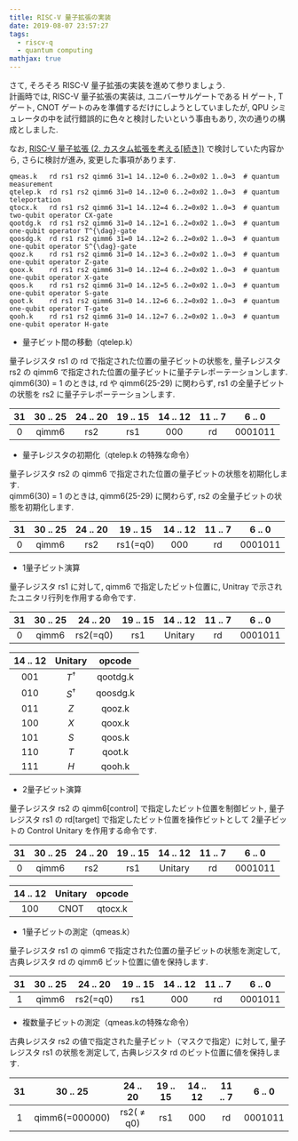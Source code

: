 ```yaml
---
title: RISC-V 量子拡張の実装
date: 2019-08-07 23:57:27
tags:
  - riscv-q
  - quantum computing
mathjax: true
---
```


<!-- md about-riscv-q.md -->

さて, そろそろ RISC-V 量子拡張の実装を進めて参りましょう.  
計画時では, RISC-V 量子拡張の実装は, ユニバーサルゲートである H ゲート, T ゲート, CNOT ゲートのみを準備するだけにしようとしていましたが, 
QPU シミュレータの中を試行錯誤的に色々と検討したいという事由もあり, 次の通りの構成としました.  

なお, [RISC-V 量子拡張 (2. カスタム拡張を考える[続き])](20190721-01-riscv-q.md) で検討していた内容から, さらに検討が進み, 変更した事項があります. 

```
qmeas.k   rd rs1 rs2 qimm6 31=1 14..12=0 6..2=0x02 1..0=3  # quantum measurement
qtelep.k  rd rs1 rs2 qimm6 31=0 14..12=0 6..2=0x02 1..0=3  # quantum teleportation
qtocx.k   rd rs1 rs2 qimm6 31=1 14..12=4 6..2=0x02 1..0=3  # quantum two-qubit operator CX-gate
qootdg.k  rd rs1 rs2 qimm6 31=0 14..12=1 6..2=0x02 1..0=3  # quantum one-qubit operator T^{\dag}-gate
qoosdg.k  rd rs1 rs2 qimm6 31=0 14..12=2 6..2=0x02 1..0=3  # quantum one-qubit operator S^{\dag}-gate
qooz.k    rd rs1 rs2 qimm6 31=0 14..12=3 6..2=0x02 1..0=3  # quantum one-qubit operator Z-gate
qoox.k    rd rs1 rs2 qimm6 31=0 14..12=4 6..2=0x02 1..0=3  # quantum one-qubit operator X-gate
qoos.k    rd rs1 rs2 qimm6 31=0 14..12=5 6..2=0x02 1..0=3  # quantum one-qubit operator S-gate
qoot.k    rd rs1 rs2 qimm6 31=0 14..12=6 6..2=0x02 1..0=3  # quantum one-qubit operator T-gate
qooh.k    rd rs1 rs2 qimm6 31=0 14..12=7 6..2=0x02 1..0=3  # quantum one-qubit operator H-gate
```


* 量子ビット間の移動（qtelep.k）

量子レジスタ rs1 の rd で指定された位置の量子ビットの状態を, 量子レジスタ rs2 の qimm6 で指定された位置の量子ビットに量子テレポーテーションします. 
qimm6(30) = 1 のときは, rd や qimm6(25-29) に関わらず, rs1 の全量子ビットの状態を rs2 に量子テレポーテーションします.  

|31|30 .. 25|24 .. 20|19 .. 15|14 .. 12|11 .. 7|6 .. 0|
|:---:|:---:|:---:|:---:|:---:|:---:|:---:|
|0| qimm6 | rs2 | rs1 | 000 | rd | 0001011 |


* 量子レジスタの初期化（qtelep.k の特殊な命令）

量子レジスタ rs2 の qimm6 で指定された位置の量子ビットの状態を初期化します.  
qimm6(30) = 1 のときは, qimm6(25-29) に関わらず, rs2 の全量子ビットの状態を初期化します.  

|31|30 .. 25|24 .. 20|19 .. 15|14 .. 12|11 .. 7|6 .. 0|
|:---:|:---:|:---:|:---:|:---:|:---:|:---:|
|0| qimm6 | rs2 | rs1(=q0) |000| rd | 0001011 |


* 1量子ビット演算

量子レジスタ rs1 に対して, qimm6 で指定したビット位置に, Unitray で示されたユニタリ行列を作用する命令です. 

|31|30 .. 25|24 .. 20|19 .. 15|14 .. 12|11 .. 7|6 .. 0|
|:---:|:---:|:---:|:---:|:---:|:---:|:---:|
|0| qimm6 | rs2(=q0) | rs1 | Unitary | rd | 0001011 |

|14 .. 12|Unitary|opcode|
|:---:|:---:|:---:|
|001|$T^{\dagger}$|qootdg.k|
|010|$S^{\dagger}$|qoosdg.k|
|011|$Z$|qooz.k|
|100|$X$|qoox.k|
|101|$S$|qoos.k|
|110|$T$|qoot.k|
|111|$H$|qooh.k|

* 2量子ビット演算

量子レジスタ rs2 の qimm6[control] で指定したビット位置を制御ビット, 量子レジスタ rs1 の rd[target] で指定したビット位置を操作ビットとして 2量子ビットの Control Unitary を作用する命令です.  

|31|30 .. 25|24 .. 20|19 .. 15|14 .. 12|11 .. 7|6 .. 0|
|:---:|:---:|:---:|:---:|:---:|:---:|:---:|
|0| qimm6 | rs2 | rs1 | Unitary | rd | 0001011 |

|14 .. 12|Unitary|opcode|
|:---:|:---:|:---:|
|100|CNOT|qtocx.k|

* 1量子ビットの測定（qmeas.k）

量子レジスタ rs1 の qimm6 で指定された位置の量子ビットの状態を測定して, 古典レジスタ rd の qimm6 ビット位置に値を保持します. 

|31|30 .. 25|24 .. 20|19 .. 15|14 .. 12|11 .. 7|6 .. 0|
|:---:|:---:|:---:|:---:|:---:|:---:|:---:|
|1| qimm6 | rs2(=q0) | rs1 |000| rd | 0001011 |

* 複数量子ビットの測定（qmeas.kの特殊な命令）

古典レジスタ rs2 の値で指定された量子ビット（マスクで指定）に対して, 量子レジスタ rs1 の状態を測定して, 古典レジスタ rd のビット位置に値を保持します. 

|31|30 .. 25|24 .. 20|19 .. 15|14 .. 12|11 .. 7|6 .. 0|
|:---:|:---:|:---:|:---:|:---:|:---:|:---:|
|1| qimm6(=000000) | rs2( $\ne$ q0) | rs1 |000| rd | 0001011 |

